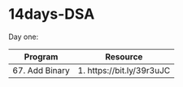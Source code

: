 # 14days-DSA

Day one: 
<table class="table">
  <thead class="thead-light">
    <tr>
      <th scope="col">Program</th>
      <th scope="col">Resource</th>
    </tr>
  </thead>
  <tbody>
    <tr>
      <td>67. Add Binary </td>
      <td>1. https://bit.ly/39r3uJC</td>
    </tr>

  </tbody>
</table>

